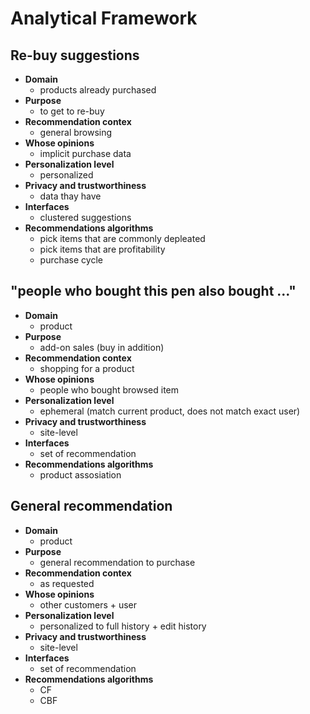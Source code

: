 # Analytical Framework


## Re-buy suggestions
- **Domain**
    - products already purchased
- **Purpose**
    - to get to re-buy
- **Recommendation contex**
    - general browsing
- **Whose opinions**
    - implicit purchase data
- **Personalization level**
    - personalized
- **Privacy and trustworthiness**
    - data thay have
- **Interfaces**
    - clustered suggestions
- **Recommendations algorithms**
    - pick items that are commonly depleated
    - pick items that are profitability
    - purchase cycle


## "people who bought this pen also bought ..."
- **Domain**
    - product
- **Purpose**
    - add-on sales (buy in addition)
- **Recommendation contex**
    - shopping for a product
- **Whose opinions**
    - people who bought browsed item
- **Personalization level**
    - ephemeral (match current product, does not match exact user)
- **Privacy and trustworthiness**
    - site-level
- **Interfaces**
    - set of recommendation
- **Recommendations algorithms**
    - product assosiation


## General recommendation
- **Domain**
    - product
- **Purpose**
    - general recommendation to purchase
- **Recommendation contex**
    - as requested
- **Whose opinions**
    - other customers + user
- **Personalization level**
    - personalized to full history + edit history
- **Privacy and trustworthiness**
    - site-level
- **Interfaces**
    - set of recommendation
- **Recommendations algorithms**
    - CF
    - CBF
